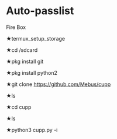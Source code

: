 # Auto-passlist
Fire Box


★termux_setup_storage 

★cd /sdcard

★pkg install git 

★pkg install python2

★git clone https://github.com/Mebus/cupp

★ls

★cd cupp

★ls

★python3 cupp.py -i
